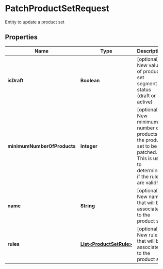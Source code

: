 

# PatchProductSetRequest

Entity to update a product set

## Properties

| Name | Type | Description | Notes |
|------------ | ------------- | ------------- | -------------|
|**isDraft** | **Boolean** | [optional] New value of product set segment status (draft or active) |  [optional] |
|**minimumNumberOfProducts** | **Integer** | [optional] New minimum number of products of the product set to be patched. This is used to determine if the rules are valid! |  [optional] |
|**name** | **String** | [optional]  New name that will be associated to the product set |  [optional] |
|**rules** | [**List&lt;ProductSetRule&gt;**](ProductSetRule.md) | [optional] New rules that will be associated to the product set |  [optional] |



